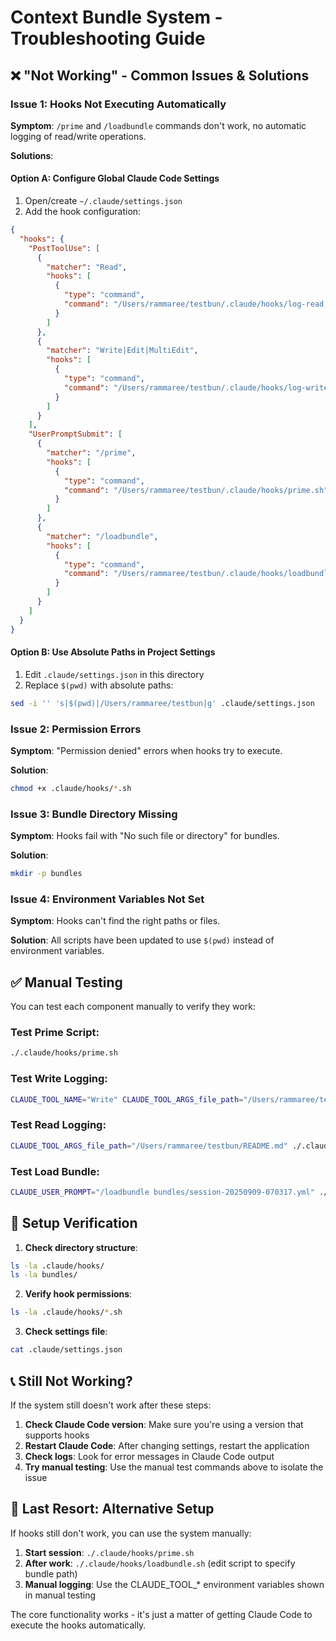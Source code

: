 # Context Bundle System - Troubleshooting Guide

## ❌ "Not Working" - Common Issues & Solutions

### Issue 1: Hooks Not Executing Automatically

**Symptom**: `/prime` and `/loadbundle` commands don't work, no automatic logging of read/write operations.

**Solutions**:

#### Option A: Configure Global Claude Code Settings
1. Open/create `~/.claude/settings.json`
2. Add the hook configuration:

```json
{
  "hooks": {
    "PostToolUse": [
      {
        "matcher": "Read",
        "hooks": [
          {
            "type": "command",
            "command": "/Users/rammaree/testbun/.claude/hooks/log-read.sh"
          }
        ]
      },
      {
        "matcher": "Write|Edit|MultiEdit", 
        "hooks": [
          {
            "type": "command",
            "command": "/Users/rammaree/testbun/.claude/hooks/log-write.sh"
          }
        ]
      }
    ],
    "UserPromptSubmit": [
      {
        "matcher": "/prime",
        "hooks": [
          {
            "type": "command",
            "command": "/Users/rammaree/testbun/.claude/hooks/prime.sh"
          }
        ]
      },
      {
        "matcher": "/loadbundle",
        "hooks": [
          {
            "type": "command", 
            "command": "/Users/rammaree/testbun/.claude/hooks/loadbundle.sh"
          }
        ]
      }
    ]
  }
}
```

#### Option B: Use Absolute Paths in Project Settings
1. Edit `.claude/settings.json` in this directory
2. Replace `$(pwd)` with absolute paths:

```bash
sed -i '' 's|$(pwd)|/Users/rammaree/testbun|g' .claude/settings.json
```

### Issue 2: Permission Errors

**Symptom**: "Permission denied" errors when hooks try to execute.

**Solution**:
```bash
chmod +x .claude/hooks/*.sh
```

### Issue 3: Bundle Directory Missing

**Symptom**: Hooks fail with "No such file or directory" for bundles.

**Solution**:
```bash
mkdir -p bundles
```

### Issue 4: Environment Variables Not Set

**Symptom**: Hooks can't find the right paths or files.

**Solution**: All scripts have been updated to use `$(pwd)` instead of environment variables.

## ✅ Manual Testing

You can test each component manually to verify they work:

### Test Prime Script:
```bash
./.claude/hooks/prime.sh
```

### Test Write Logging:
```bash
CLAUDE_TOOL_NAME="Write" CLAUDE_TOOL_ARGS_file_path="/Users/rammaree/testbun/test.txt" ./.claude/hooks/log-write.sh
```

### Test Read Logging:
```bash
CLAUDE_TOOL_ARGS_file_path="/Users/rammaree/testbun/README.md" ./.claude/hooks/log-read.sh
```

### Test Load Bundle:
```bash
CLAUDE_USER_PROMPT="/loadbundle bundles/session-20250909-070317.yml" ./.claude/hooks/loadbundle.sh
```

## 🔧 Setup Verification

1. **Check directory structure**:
```bash
ls -la .claude/hooks/
ls -la bundles/
```

2. **Verify hook permissions**:
```bash
ls -la .claude/hooks/*.sh
```

3. **Check settings file**:
```bash
cat .claude/settings.json
```

## 📞 Still Not Working?

If the system still doesn't work after these steps:

1. **Check Claude Code version**: Make sure you're using a version that supports hooks
2. **Restart Claude Code**: After changing settings, restart the application
3. **Check logs**: Look for error messages in Claude Code output
4. **Try manual testing**: Use the manual test commands above to isolate the issue

## 🚨 Last Resort: Alternative Setup

If hooks still don't work, you can use the system manually:

1. **Start session**: `./.claude/hooks/prime.sh`
2. **After work**: `./.claude/hooks/loadbundle.sh` (edit script to specify bundle path)
3. **Manual logging**: Use the CLAUDE_TOOL_* environment variables shown in manual testing

The core functionality works - it's just a matter of getting Claude Code to execute the hooks automatically.